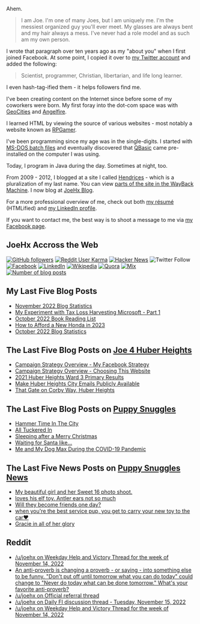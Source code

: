 Ahem.

> I am Joe. I'm one of many Joes, but I am uniquely me. I'm the messiest organized guy you'll ever meet. My glasses are always bent and my hair always a mess. I've never had a role model and as such am my own person.

I wrote that paragraph over ten years ago as my "about you" when I first joined Facebook. At some point, I copied it over to [my Twitter account](https://twitter.com/JoeHxBlog) and added the following:

> Scientist, programmer, Christian, libertarian, and life long learner.

I even hash-tag-ified them - it helps followers find me.

I've been creating content on the Internet since before some of my coworkers were born. My first foray into the dot-com space was with [GeoCities](https://en.wikipedia.org/wiki/Yahoo!_GeoCities) and [Angelfire](https://en.wikipedia.org/wiki/Angelfire).

I learned HTML by viewing the source of various websites - most notably a website known as [RPGamer](https://rpgamer.com/).

I've been programming since my age was in the single-digits. I started with [MS-DOS batch files](https://en.wikipedia.org/wiki/Batch_file) and eventually discovered that [QBasic](https://en.wikipedia.org/wiki/QBasic) came pre-installed on the computer I was using.

Today, I program in Java during the day. Sometimes at night, too.

From 2009 - 2012, I blogged at a site I called [Hendrices](https://www.facebook.com/Hendricescom/) - which is a pluralization of my last name. You can view [parts of the site in the WayBack Machine](https://web.archive.org/web/20090731115109/http://www.hendrices.com/). I now blog at [JoeHx Blog](https://www.joehxblog.com/).

For a more professional overview of me, check out both [my r&eacute;sum&eacute;](https://www.joehxblog.com/resume/) (HTMLified) and [my LinkedIn profile](https://www.linkedin.com/in/joehx/).

If you want to contact me, the best way is to shoot a message to me via [my Facebook page](https://www.facebook.com/JoeHxBlog/).

## JoeHx Accross the Web

[![GitHub followers](https://img.shields.io/github/followers/hendrixjoseph?label=GitHub&style=for-the-badge&logo=github)](https://github.com/hendrixjoseph)
[![Reddit User Karma](https://img.shields.io/reddit/user-karma/combined/joehx?label=Reddit&style=for-the-badge&logo=reddit)](https://www.reddit.com/user/joehx/)
[![Hacker News](https://img.shields.io/badge/dynamic/json?label=hacker+news&query=%24.karma&url=https%3A%2F%2Fhacker-news.firebaseio.com%2Fv0%2Fuser%2Fjoehx2.json&color=ff6600&style=for-the-badge&logo=y-combinator)](https://news.ycombinator.com/user?id=joehx2)
![Twitter Follow](https://img.shields.io/twitter/follow/JoeHxBlog?label=Twitter&style=for-the-badge&logo=twitter&color=1da1f2)
[![Facebook](https://img.shields.io/static/v1?label=FACEBOOK&message=137%20LIKES&color=3b5998&style=for-the-badge&logo=facebook)](https://www.facebook.com/JoeHxBlog)
[![LinkedIn](https://img.shields.io/static/v1?label=linkedin&message=193%20connections&color=2867b2&style=for-the-badge&logo=linkedin)](https://www.linkedin.com/in/joehx)
[![Wikipedia](https://img.shields.io/badge/dynamic/xml?label=wikipedia&query=%2F%2F%2A%5B%40id%3D%22general-stats%22%5D%2Fdiv%2Fdiv%2Fdiv%5B1%5D%2Ftable%2Ftbody%2Ftr%5B11%5D%2Ftd%5B2%5D%2Fstrong&suffix=%20edits&url=https%3A%2F%2Fxtools.wmflabs.org%2Fec%2Fen.wikipedia.org%2FHendrixjoseph&style=for-the-badge&logo=wikipedia&color=9f9f9f)](https://en.wikipedia.org/wiki/User:Hendrixjoseph)
[![Quora](https://img.shields.io/static/v1?label=quora&message=110%20followers&color=b92b27&style=for-the-badge&logo=quora&logoColor=b92b27)](https://www.quora.com/profile/Joseph-Hendrix)
[![Mix](https://img.shields.io/static/v1?label=mix&message=14k%20followers&color=ff8126&style=for-the-badge&logo=mix&logoColor=ff8126)](https://mix.com/joehx)
[![Number of blog posts](https://img.shields.io/endpoint?style=for-the-badge&url=https%3A%2F%2Fwww.joehxblog.com%2Fdata%2Fnumposts.json)](https://www.joehxblog.com/)

## My Last Five Blog Posts

<!-- JOEHXBLOG:START -->
- [November 2022 Blog Statistics](https://www.joehxblog.com/november-2022-blog-statistics/)
- [My Experiment with Tax Loss Harvesting Microsoft - Part 1](https://www.joehxblog.com/my-experiment-with-tax-loss-harvesting-microsoft-part-1/)
- [October 2022 Book Reading List](https://www.joehxblog.com/october-2022-book-reading-list/)
- [How to Afford a New Honda in 2023](https://www.joehxblog.com/how-to-afford-a-new-honda-in-2023/)
- [October 2022 Blog Statistics](https://www.joehxblog.com/october-2022-blog-statistics/)
<!-- JOEHXBLOG:END -->

## The Last Five Blog Posts on [Joe 4 Huber Heights](https://www.joe4huberheights.com/)

<!-- JOE4HUBERHEIGHTS:START -->
- [Campaign Strategy Overview - My Facebook Strategy](https://www.joe4huberheights.com/my-facebook-strategy/)
- [Campaign Strategy Overview - Choosing This Website](https://www.joe4huberheights.com/choosing-this-website/)
- [2021 Huber Heights Ward 3 Primary Results](https://www.joe4huberheights.com/2021-huber-heights-primary-results/)
- [Make Huber Heights City Emails Publicly Available](https://www.joe4huberheights.com/make-huber-heights-city-emails-publicly-available/)
- [That Gate on Corby Way, Huber Heights](https://www.joe4huberheights.com/that-gate-on-corby-way/)
<!-- JOE4HUBERHEIGHTS:END -->

## The Last Five Blog Posts on [Puppy Snuggles](https://www.puppy-snuggles.com/)

<!-- PUPPY-SNUGGLES:START -->
- [Hammer Time In The City](https://www.puppy-snuggles.com/blog/hammer-time-in-the-city/)
- [All Tuckered In](https://www.puppy-snuggles.com/blog/all-tuckered-in/)
- [Sleeping after a Merry Christmas](https://www.puppy-snuggles.com/blog/sleeping-after-a-merry-christmas/)
- [Waiting for Santa like...](https://www.puppy-snuggles.com/blog/waiting-for-santa-like/)
- [Me and My Dog Max During the COVID-19 Pandemic](https://www.puppy-snuggles.com/blog/me-and-my-dog-max-during-the-covid-19-pandemic/)
<!-- PUPPY-SNUGGLES:END -->

## The Last Five News Posts on [Puppy Snuggles News](https://news.puppy-snuggles.com/)

<!-- PUPPY-SNUGGLES-NEWS:START -->
- [My beautiful girl and her Sweet 16 photo shoot.](https://news.puppy-snuggles.com/14946281/my-beautiful-girl-and-her-sweet-16-photo-shoot)
- [loves his elf toy. Antler ears not so much](https://news.puppy-snuggles.com/23251516/loves-his-elf-toy-antler-ears-not-so-much)
- [Will they become friends one day?](https://news.puppy-snuggles.com/23251509/will-they-become-friends-one-day)
- [when you&#39;re the best service pup, you get to carry your new toy to the car❤️](https://news.puppy-snuggles.com/23251508/when-youre-the-best-service-pup-you-get-to-carry-your-new-toy-to-the-car)
- [Gracie in all of her glory](https://news.puppy-snuggles.com/23251507/gracie-in-all-of-her-glory)
<!-- PUPPY-SNUGGLES-NEWS:END -->

## Reddit

<!-- REDDIT:START -->
- [/u/joehx on Weekday Help and Victory Thread for the week of November 14, 2022](https://www.reddit.com/r/personalfinance/comments/yuvv4d/weekday_help_and_victory_thread_for_the_week_of/iwuosu6/)
- [An anti-proverb is changing a proverb - or saying - into something else to be funny. &quot;Don&#39;t put off until tomorrow what you can do today&quot; could change to &quot;Never do today what can be done tomorrow.&quot; What&#39;s your favorite anti-proverb?](https://www.reddit.com/r/AskReddit/comments/yxz3tz/an_antiproverb_is_changing_a_proverb_or_saying/)
- [/u/joehx on Official referral thread](https://www.reddit.com/r/Webull/comments/yvxdse/official_referral_thread/iwj3hqo/)
- [/u/joehx on Daily FI discussion thread - Tuesday, November 15, 2022](https://www.reddit.com/r/financialindependence/comments/yvsq2i/daily_fi_discussion_thread_tuesday_november_15/iwglb8x/)
- [/u/joehx on Weekday Help and Victory Thread for the week of November 14, 2022](https://www.reddit.com/r/personalfinance/comments/yuvv4d/weekday_help_and_victory_thread_for_the_week_of/iwgkryz/)
<!-- REDDIT:END -->
